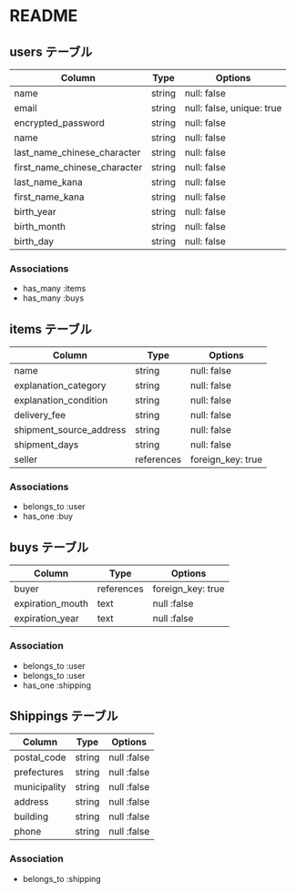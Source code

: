 # README

## users テーブル

| Column                       | Type    | Options                   |
| ---------------------------- |---------| --------------------------|
| name                         | string  | null: false               |
| email                        | string  | null: false, unique: true |
| encrypted_password           | string  | null: false               |
| name                         | string  | null: false               |
| last_name_chinese_character  | string  | null: false               |
| first_name_chinese_character | string  | null: false               |
| last_name_kana               | string  | null: false               |
| first_name_kana              | string  | null: false               |
| birth_year                   | string  | null: false               |
| birth_month                  | string  | null: false               |
| birth_day                    | string  | null: false               |

### Associations

- has_many :items
- has_many :buys

## items テーブル

| Column                  | Type          | Options            |
| ----------------------- | ------------- | ------------------ |
| name                    | string        | null: false        |
| explanation_category    | string        | null: false        |
| explanation_condition   | string        | null: false        |
| delivery_fee            | string        | null: false        |
| shipment_source_address | string        | null: false        |
| shipment_days           | string        | null: false        |
| seller                  | references    | foreign_key: true  |

### Associations

- belongs_to :user
- has_one :buy

## buys テーブル

| Column             | Type           | Options                |
| ------------------ | -------------- | -----------------------|
| buyer              | references     | foreign_key: true      |
| expiration_mouth   | text           | null :false            |
| expiration_year    | text           | null :false            |

### Association

- belongs_to :user
- belongs_to :user
- has_one :shipping

## Shippings テーブル

| Column          | Type             | Options                 |
| --------------- | ---------------- | ----------------------- |
| postal_code     | string           | null :false             |
| prefectures     | string           | null :false             |
| municipality    | string           | null :false             | 
| address         | string           | null :false             |
| building        | string           | null :false             |
| phone           | string           | null :false             |

### Association
- belongs_to :shipping
